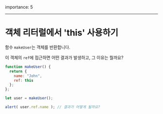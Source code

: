 importance: 5

---

# 객체 리터럴에서 'this' 사용하기

함수 `makeUser`는 객체를 반환합니다.

이 객체의 `ref`에 접근하면 어떤 결과가 발생하고, 그 이유는 뭘까요?

```js
function makeUser() {
  return {
    name: "John",
    ref: this
  };
};

let user = makeUser();

alert( user.ref.name ); // 결과가 어떻게 될까요?
```

